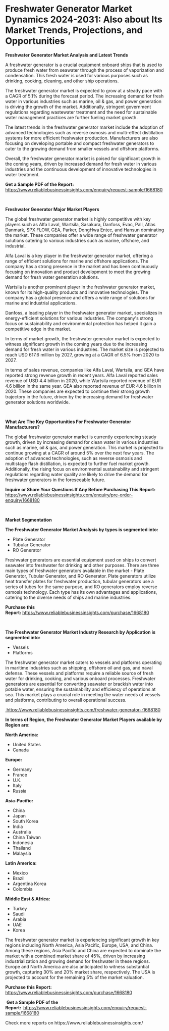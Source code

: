 <p><h1>Freshwater Generator Market Dynamics 2024-2031: Also about Its Market Trends, Projections, and Opportunities</h1></p><p><strong>Freshwater Generator Market Analysis and Latest Trends</strong></p>
<p><p>A freshwater generator is a crucial equipment onboard ships that is used to produce fresh water from seawater through the process of vaporization and condensation. This fresh water is used for various purposes such as drinking, cooking, cleaning, and other ship operations.</p><p>The freshwater generator market is expected to grow at a steady pace with a CAGR of 5.1% during the forecast period. The increasing demand for fresh water in various industries such as marine, oil & gas, and power generation is driving the growth of the market. Additionally, stringent government regulations regarding wastewater treatment and the need for sustainable water management practices are further fueling market growth.</p><p>The latest trends in the freshwater generator market include the adoption of advanced technologies such as reverse osmosis and multi-effect distillation systems for more efficient freshwater production. Manufacturers are also focusing on developing portable and compact freshwater generators to cater to the growing demand from smaller vessels and offshore platforms.</p><p>Overall, the freshwater generator market is poised for significant growth in the coming years, driven by increased demand for fresh water in various industries and the continuous development of innovative technologies in water treatment.</p></p>
<p><strong>Get a Sample PDF of the Report:&nbsp;</strong> <a href="https://www.reliablebusinessinsights.com/enquiry/request-sample/1668180">https://www.reliablebusinessinsights.com/enquiry/request-sample/1668180</a></p>
<p>&nbsp;</p>
<p><strong>Freshwater Generator Major Market Players</strong></p>
<p><p>The global freshwater generator market is highly competitive with key players such as Alfa Laval, Wartsila, Sasakura, Danfoss, Evac, Pall, Atlas Danmark, SPX FLOW, GEA, Parker, DongHwa Entec, and Hansun dominating the market. These companies offer a wide range of freshwater generator solutions catering to various industries such as marine, offshore, and industrial.</p><p>Alfa Laval is a key player in the freshwater generator market, offering a range of efficient solutions for marine and offshore applications. The company has a strong presence in the market and has been continuously focusing on innovation and product development to meet the growing demand for fresh water generation solutions.</p><p>Wartsila is another prominent player in the freshwater generator market, known for its high-quality products and innovative technologies. The company has a global presence and offers a wide range of solutions for marine and industrial applications.</p><p>Danfoss, a leading player in the freshwater generator market, specializes in energy-efficient solutions for various industries. The company's strong focus on sustainability and environmental protection has helped it gain a competitive edge in the market.</p><p>In terms of market growth, the freshwater generator market is expected to witness significant growth in the coming years due to the increasing demand for fresh water in various industries. The market size is projected to reach USD 617.6 million by 2027, growing at a CAGR of 6.5% from 2020 to 2027.</p><p>In terms of sales revenue, companies like Alfa Laval, Wartsila, and GEA have reported strong revenue growth in recent years. Alfa Laval reported sales revenue of USD 4.4 billion in 2020, while Wartsila reported revenue of EUR 4.6 billion in the same year. GEA also reported revenue of EUR 4.6 billion in 2020. These companies are expected to continue their strong growth trajectory in the future, driven by the increasing demand for freshwater generator solutions worldwide.</p></p>
<p>&nbsp;</p>
<p><strong>What Are The Key Opportunities For Freshwater Generator Manufacturers?</strong></p>
<p><p>The global freshwater generator market is currently experiencing steady growth, driven by increasing demand for clean water in various industries such as marine, oil & gas, and power generation. This market is projected to continue growing at a CAGR of around 5% over the next few years. The adoption of advanced technologies, such as reverse osmosis and multistage flash distillation, is expected to further fuel market growth. Additionally, the rising focus on environmental sustainability and stringent regulations regarding water quality are likely to drive the demand for freshwater generators in the foreseeable future.</p></p>
<p><strong>Inquire or Share Your Questions If Any Before Purchasing This Report:</strong> <a href="https://www.reliablebusinessinsights.com/enquiry/pre-order-enquiry/1668180">https://www.reliablebusinessinsights.com/enquiry/pre-order-enquiry/1668180</a></p>
<p>&nbsp;</p>
<p><strong>Market Segmentation</strong></p>
<p><strong>The Freshwater Generator Market Analysis by types is segmented into:</strong></p>
<p><ul><li>Plate Generator</li><li>Tubular Generator</li><li>RO Generator</li></ul></p>
<p><p>Freshwater generators are essential equipment used on ships to convert seawater into freshwater for drinking and other purposes. There are three main types of freshwater generators available in the market - Plate Generator, Tubular Generator, and RO Generator. Plate generators utilize heat transfer plates for freshwater production, tubular generators use a series of tubes for the same purpose, and RO generators employ reverse osmosis technology. Each type has its own advantages and applications, catering to the diverse needs of ships and marine industries.</p></p>
<p><strong>Purchase this Report:&nbsp;</strong><a href="https://www.reliablebusinessinsights.com/purchase/1668180">https://www.reliablebusinessinsights.com/purchase/1668180</a></p>
<p>&nbsp;</p>
<p><strong>The Freshwater Generator Market Industry Research by Application is segmented into:</strong></p>
<p><ul><li>Vessels</li><li>Platforms</li></ul></p>
<p><p>The freshwater generator market caters to vessels and platforms operating in maritime industries such as shipping, offshore oil and gas, and naval defense. These vessels and platforms require a reliable source of fresh water for drinking, cooking, and various onboard processes. Freshwater generators are essential for converting seawater or brackish water into potable water, ensuring the sustainability and efficiency of operations at sea. This market plays a crucial role in meeting the water needs of vessels and platforms, contributing to overall operational success.</p></p>
<p><a href="https://www.reliablebusinessinsights.com/freshwater-generator-r1668180">&nbsp;https://www.reliablebusinessinsights.com/freshwater-generator-r1668180</a></p>
<p><strong>In terms of Region, the Freshwater Generator Market Players available by Region are:</strong></p>
<p>
    <p> <strong> North America: </strong>
        <ul>
            <li>United States</li>
            <li>Canada</li>
        </ul>
        </p> 
    <p> <strong> Europe: </strong>
        <ul>
            <li>Germany</li>
            <li>France</li>
            <li>U.K.</li>
            <li>Italy</li>
            <li>Russia</li>
        </ul>
        </p> 
    <p> <strong> Asia-Pacific: </strong>
        <ul>
            <li>China</li>
            <li>Japan</li>
            <li>South Korea</li>
            <li>India</li>
            <li>Australia</li>
            <li>China Taiwan</li>
            <li>Indonesia</li>
            <li>Thailand</li>
            <li>Malaysia</li>
        </ul>
        </p> 
    <p> <strong> Latin America: </strong>
        <ul>
            <li>Mexico</li>
            <li>Brazil</li>
            <li>Argentina Korea</li>
            <li>Colombia</li>
        </ul>
        </p> 
    <p> <strong> Middle East & Africa: </strong>
        <ul>
            <li>Turkey</li>
            <li>Saudi</li>
            <li>Arabia</li>
            <li>UAE</li>
            <li>Korea</li>
        </ul>
    </p>
    </p>
<p><p>The freshwater generator market is experiencing significant growth in key regions including North America, Asia Pacific, Europe, USA, and China. Among these regions, Asia Pacific and China are expected to dominate the market with a combined market share of 45%, driven by increasing industrialization and growing demand for freshwater in these regions. Europe and North America are also anticipated to witness substantial growth, capturing 30% and 20% market share, respectively. The USA is projected to account for the remaining 5% of the market valuation.</p></p>
<p><strong>Purchase this Report: </strong><a href="https://www.reliablebusinessinsights.com/purchase/1668180">https://www.reliablebusinessinsights.com/purchase/1668180</a></p>
<p>&nbsp;<strong>Get a Sample PDF of the Report:&nbsp;&nbsp;</strong><a href="https://www.reliablebusinessinsights.com/enquiry/request-sample/1668180">https://www.reliablebusinessinsights.com/enquiry/request-sample/1668180</a></p>
<p><strong></strong></p>
<p>Check more reports on https://www.reliablebusinessinsights.com/</p>